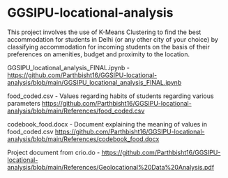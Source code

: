 # GGSIPU-locational-analysis

This project involves the use of K-Means Clustering to find the best accommodation for students in Delhi (or any other city of your choice) by classifying accommodation for incoming students on the basis of their preferences on amenities, budget and proximity to the location.

GGSIPU_locational_analysis_FINAL.ipynb - https://github.com/Parthbisht16/GGSIPU-locational-analysis/blob/main/GGSIPU_locational_analysis_FINAL.ipynb

food_coded.csv - Values regarding habits of students regarding various parameters
                 https://github.com/Parthbisht16/GGSIPU-locational-analysis/blob/main/References/food_coded.csv

codebook_food.docx - Document explaining the meaning of values in food_coded.csv 
                     https://github.com/Parthbisht16/GGSIPU-locational-analysis/blob/main/References/codebook_food.docx
                    
Project document from crio.do - https://github.com/Parthbisht16/GGSIPU-locational-analysis/blob/main/References/Geolocational%20Data%20Analysis.pdf                     
